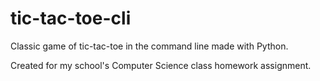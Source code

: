 # tic-tac-toe-cli
Classic game of tic-tac-toe in the command line made with Python.

Created for my school's Computer Science class homework assignment.

